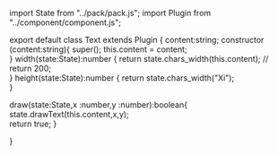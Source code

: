 import State from "../pack/pack.js";
import Plugin from "../component/component.js";

export default class Text extends Plugin {
content:string;
constructor (content:string){
    super();
this.content = content;    
}
width(state:State):number {
return state.chars_width(this.content);
// return 200;    
}
height(state:State):number {
return state.chars_width("Xi");    
}

draw(state:State,x :number,y :number):boolean{
state.drawText(this.content,x,y);    
return true;
}

}